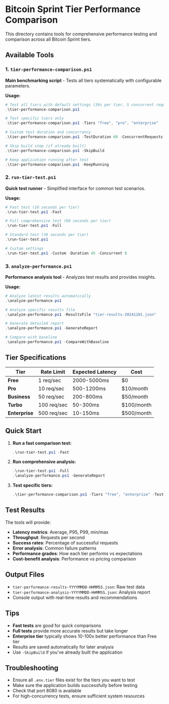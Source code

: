 # Bitcoin Sprint Tier Performance Comparison

This directory contains tools for comprehensive performance testing and comparison across all Bitcoin Sprint tiers.

## Available Tools

### 1. `tier-performance-comparison.ps1`
**Main benchmarking script** - Tests all tiers systematically with configurable parameters.

**Usage:**
```powershell
# Test all tiers with default settings (30s per tier, 5 concurrent requests)
.\tier-performance-comparison.ps1

# Test specific tiers only
.\tier-performance-comparison.ps1 -Tiers "free", "pro", "enterprise"

# Custom test duration and concurrency
.\tier-performance-comparison.ps1 -TestDuration 60 -ConcurrentRequests 10

# Skip build step (if already built)
.\tier-performance-comparison.ps1 -SkipBuild

# Keep application running after test
.\tier-performance-comparison.ps1 -KeepRunning
```

### 2. `run-tier-test.ps1`
**Quick test runner** - Simplified interface for common test scenarios.

**Usage:**
```powershell
# Fast test (10 seconds per tier)
.\run-tier-test.ps1 -Fast

# Full comprehensive test (60 seconds per tier)
.\run-tier-test.ps1 -Full

# Standard test (30 seconds per tier)
.\run-tier-test.ps1

# Custom settings
.\run-tier-test.ps1 -Custom -Duration 45 -Concurrent 8
```

### 3. `analyze-performance.ps1`
**Performance analysis tool** - Analyzes test results and provides insights.

**Usage:**
```powershell
# Analyze latest results automatically
.\analyze-performance.ps1

# Analyze specific results file
.\analyze-performance.ps1 -ResultsFile "tier-results-20241201.json"

# Generate detailed report
.\analyze-performance.ps1 -GenerateReport

# Compare with baseline
.\analyze-performance.ps1 -CompareWithBaseline
```

## Tier Specifications

| Tier | Rate Limit | Expected Latency | Cost |
|------|------------|------------------|------|
| **Free** | 1 req/sec | 2000-5000ms | $0 |
| **Pro** | 10 req/sec | 500-1200ms | $10/month |
| **Business** | 50 req/sec | 200-800ms | $50/month |
| **Turbo** | 100 req/sec | 50-300ms | $100/month |
| **Enterprise** | 500 req/sec | 10-150ms | $500/month |

## Quick Start

1. **Run a fast comparison test:**
   ```powershell
   .\run-tier-test.ps1 -Fast
   ```

2. **Run comprehensive analysis:**
   ```powershell
   .\run-tier-test.ps1 -Full
   .\analyze-performance.ps1 -GenerateReport
   ```

3. **Test specific tiers:**
   ```powershell
   .\tier-performance-comparison.ps1 -Tiers "free", "enterprise" -TestDuration 60
   ```

## Test Results

The tools will provide:
- **Latency metrics**: Average, P95, P99, min/max
- **Throughput**: Requests per second
- **Success rates**: Percentage of successful requests
- **Error analysis**: Common failure patterns
- **Performance grades**: How each tier performs vs expectations
- **Cost-benefit analysis**: Performance vs pricing comparison

## Output Files

- `tier-performance-results-YYYYMMDD-HHMMSS.json`: Raw test data
- `tier-performance-analysis-YYYYMMDD-HHMMSS.json`: Analysis report
- Console output with real-time results and recommendations

## Tips

- **Fast tests** are good for quick comparisons
- **Full tests** provide more accurate results but take longer
- **Enterprise tier** typically shows 10-100x better performance than Free tier
- Results are saved automatically for later analysis
- Use `-SkipBuild` if you've already built the application

## Troubleshooting

- Ensure all `.env.tier` files exist for the tiers you want to test
- Make sure the application builds successfully before testing
- Check that port 8080 is available
- For high-concurrency tests, ensure sufficient system resources
